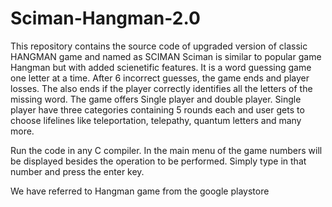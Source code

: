 # Sciman-Hangman-2.0
This repository contains the source code of upgraded version of classic HANGMAN game and named as SCIMAN 
Sciman is similar to popular game Hangman but with added scienetific features. It is a word guessing game one letter at a time. After 6 incorrect guesses, the game ends and player losses. The also ends if the player correctly identifies all the letters of the missing word.
The game offers Single player and double player. Single player have three categories containing 5 rounds each and user gets to choose lifelines like teleportation, telepathy, quantum letters and many more.


Run the code in any C compiler. In the main menu of the game numbers will be displayed besides the operation to be performed. Simply type in that number and press the enter key.


We have referred to Hangman game from the google playstore

